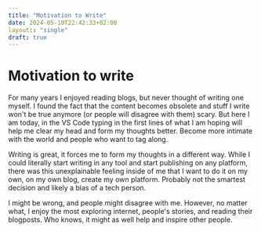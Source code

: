 ```yaml
---
title: "Motivation to Write"
date: 2024-05-10T22:42:33+02:00
layout:: "single"
draft: true
---
```


# Motivation to write

For many years I enjoyed reading blogs, but never thought of writing one myself. I found the fact that the content becomes obsolete and stuff I write won't be true anymore (or people will disagree with them) scary. But here I am today, in the VS Code typing in the first lines of what I am hoping will help me clear my head and form my thoughts better. Become more intimate with the world and people who want to tag along.

Writing is great, it forces me to form my thoughts in a different way. While I could literally start writing in any tool and start publishing on any platform, there was this unexplainable feeling inside of me that I want to do it on my own, on my own blog, create my own platform. Probably not the smartest decision and likely a bias of a tech person.

I might be wrong, and people might disagree with me. However, no matter what, I enjoy the most exploring internet, people's stories, and reading their blogposts. Who knows, it might as well help and inspire other people.